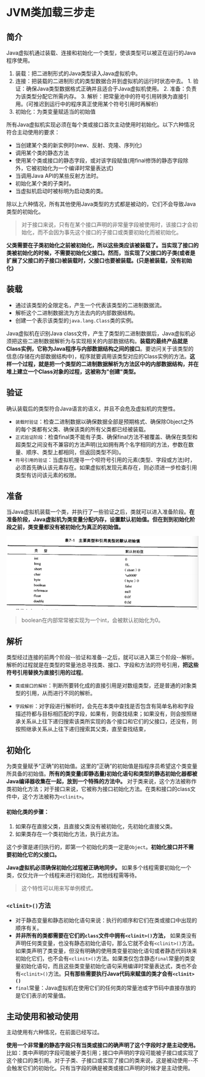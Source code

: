 # JVM类加载三步走

## 简介

Java虚拟机通过装载、连接和初始化一个类型，使该类型可以被正在运行的Java程序使用。

  1. 装载：把二进制形式的Java类型读入Java虚拟机中。
  2. 连接：把装载的二进制形式的类型数据合并到虚拟机的运行时状态中去。
    1. 验证：确保Java类型数据格式正确并且适合于Java虚拟机使用。
    2. 准备：负责为该类型分配它所需内存。
    3. 解析：把常量池中的符号引用转换为直接引用。(可推迟到运行中的程序真正使用某个符号引用时再解析)
  3. 初始化：为类变量赋适当的初始值

所有Java虚拟机实现必须在每个类或接口首次主动使用时初始化。以下六种情况符合主动使用的要求：

  - 当创建某个类的新实例时(new、反射、克隆、序列化)
  - 调用某个类的静态方法
  - 使用某个类或接口的静态字段，或对该字段赋值(用final修饰的静态字段除外，它被初始化为一个编译时常量表达式)
  - 当调用Java API的某些反射方法时。
  - 初始化某个类的子类时。
  - 当虚拟机启动时被标明为启动类的类。

除以上六种情况，所有其他使用Java类型的方式都是被动的，它们不会导致Java类型的初始化。

>对于接口来说，只有在某个接口声明的非常量字段被使用时，该接口才会初始化，而不会因为事先这个接口的子接口或类要初始化而被初始化。

**父类需要在子类初始化之前被初始化，所以这些类应该被装载了。当实现了接口的类被初始化的时候，不需要初始化父接口。然而，当实现了父接口的子类(或者是扩展了父接口的子接口)被装载时，父接口也要被装载。(只是被装载，没有初始化)**

## 装载

- 通过该类型的全限定名，产生一个代表该类型的二进制数据流。
- 解析这个二进制数据流为方法去内的内部数据结构。
- 创建一个表示该类型的`java.lang.Class`类的实例。

Java虚拟机在识别Java class文件，产生了类型的二进制数据后，Java虚拟机必须把这些二进制数据解析为与实现相关的内部数据结构。**装载的最终产品就是Class实例，它称为Java程序与内部数据结构之间的接口**。要访问关于该类型的信息(存储在内部数据结构中)，程序就要调用该类型对应的Class实例的方法。**这样一个过程，就是把一个类型的二进制数据解析为方法区中的内部数据结构，并在堆上建立一个Class对象的过程，这被称为"创建"类型。**

## 验证

确认装载后的类型符合Java语言的语义，并且不会危及虚拟机的完整性。
  - `装载时验证`：检查二进制数据以确保数据全部是预期格式、确保除Object之外的每个类都有父类、确保该类的所有父类都已经被装载。
  - `正式验证阶段`：检查final类不能有子类、确保final方法不被覆盖、确保在类型和超类型之间没有不兼容的方法声明(比如拥有两个名字相同的方法，参数在数量、顺序、类型上都相同，但返回类型不同)。
  - `符号引用的验证`：当虚拟机搜寻一个呗符号引用的元素(类型、字段或方法)时，必须首先确认该元素存在。如果虚拟机发现元素存在，则必须进一步检查引用类型有访问该元素的权限。

## 准备

当Java虚拟机装载一个类，并执行了一些验证之后，类就可以进入准备阶段。**在准备阶段，Java虚拟机为类变量分配内存，设置默认初始值。但在到到初始化阶段之前，类变量都没有被初始化为真正的初始值。**

![](images/java-default-value.png)

>boolean在内部常常被实现为一个int，会被默认初始化为0。

## 解析

类型经过连接的前两个阶段--验证和准备--之后，就可以进入第三个阶段--解析。解析的过程就是在类型的常量池总寻找类、接口、字段和方法的符号引用，**把这些符号引用替换为直接引用的过程**。

- `类或接口的解析`：判断所要转化成的直接引用是对数组类型，还是普通的对象类型的引用，从而进行不同的解析。

- `字段解析`：对字段进行解析时，会先在本类中查找是否包含有简单名称和字段描述符都与目标相匹配的字段，如果有，则查找结束；如果没有，则会按照继承关系从上往下递归搜索该类所实现的各个接口和它们的父接口，还没有，则按照继承关系从上往下递归搜索其父类，直至查找结束，

## 初始化

为类变量赋予“正确”的初始值。这里的“正确”的初始值是指程序员希望这个类变量所具备的初始值。**所有的类变量(即静态量)初始化语句和类型的静态初始化器都被Java编译器收集在一起，放到一个特殊的方法中。** 对于类来说，这个方法被称作类初始化方法；对于接口来说，它被称为接口初始化方法。在类和接口的class文件中，这个方法被称为`<clinit>`。

#### 初始化类的步骤：
  1. 如果存在直接父类，且直接父类没有被初始化，先初始化直接父类。
  2. 如果类存在一个类初始化方法，执行此方法。

这个步骤是递归执行的，即第一个初始化的类一定是`Object`。**初始化接口并不需要初始化它的父接口。**

**Java虚拟机必须确保初始化过程被正确地同步。** 如果多个线程需要初始化一个类，仅仅允许一个线程来进行初始化，其他线程需等待。

>这个特性可以用来写单例模式。

### `<clinit>()`方法

  - 对于静态变量和静态初始化语句来说：执行的顺序和它们在类或接口中出现的顺序有关。
  - **并非所有的类都需要在它们的`class`文件中拥有`<clinit>()`方法，** 如果类没有声明任何类变量，也没有静态初始化语句，那么它就不会有`<clinit>()`方法。如果类声明了类变量，但没有明确的使用类变量初始化语句或者静态代码块来初始化它们，也不会有`<clinit>()`方法。如果类仅包含静态`final`常量的类变量初始化语句，而且这些类变量初始化语句采用编译时常量表达式，类也不会有`<clinit>()`方法。**只有那些需要执行Java代码来赋值的类才会有`<clinit>()`**
  - `final`常量：Java虚拟机在使用它们的任何类的常量池或字节码中直接存放的是它们表示的常量值。

## 主动使用和被动使用

主动使用有六种情况，在前面已经写过。

**使用一个非常量的静态字段只有当类或接口的确声明了这个字段时才是主动使用。** 比如：类中声明的字段可能被子类引用；接口中声明的字段可能被子接口或实现了这个接口的类引用。对于子类、子接口或实现了接口的类来说，这是被动使用--不会触发它们的初始化。只有当字段的确是被类或接口声明的时候才是主动使用。

